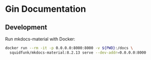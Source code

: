 # Gin Documentation

## Development

Run mkdocs-material with Docker:

```bash
docker run --rm -it -p 0.0.0.0:8000:8000 -v ${PWD}:/docs \
  squidfunk/mkdocs-material:8.2.13 serve --dev-addr=0.0.0.0:8000
```
